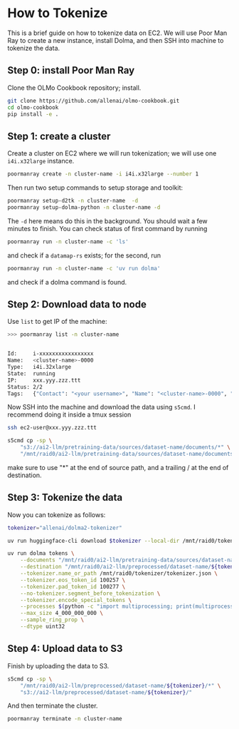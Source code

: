 # How to Tokenize

This is a brief guide on how to tokenize data on EC2.
We will use Poor Man Ray to create a new instance, install Dolma, and then SSH into machine to tokenize the data.

## Step 0: install Poor Man Ray

Clone the OLMo Cookbook repository; install.

```bash
git clone https://github.com/allenai/olmo-cookbook.git
cd olmo-cookbook
pip install -e .
```

## Step 1: create a cluster

Create a cluster on EC2 where we will run tokenization; we will use one `i4i.x32large` instance.

```bash
poormanray create -n cluster-name -i i4i.x32large --number 1
```

Then run two setup commands to setup storage and toolkit:

```bash
poormanray setup-d2tk -n cluster-name  -d
poormanray setup-dolma-python -n cluster-name -d
```

The `-d` here means do this in the background. You should wait a few minutes to finish. You can check status of first command by running

```bash
poormanray run -n cluster-name -c 'ls'
```

and check if a `datamap-rs` exists; for the second, run

```bash
poormanray run -n cluster-name -c 'uv run dolma'
```

and check if a dolma command is found.

## Step 2: Download data to node

Use `list` to get IP of the machine:

```bash
>>> poormanray list -n cluster-name


Id:     i-xxxxxxxxxxxxxxxxx
Name:   <cluster-name>-0000
Type:   i4i.32xlarge
State:  running
IP:     xxx.yyy.zzz.ttt
Status: 2/2
Tags:   {"Contact": "<your username>", "Name": "<cluster-name>-0000", "Project": "<cluster-name>"}
```

Now SSH into the machine and download the data using `s5cmd`. I recommend doing it inside a tmux session

```bash
ssh ec2-user@xxx.yyy.zzz.ttt

s5cmd cp -sp \
    "s3://ai2-llm/pretraining-data/sources/dataset-name/documents/*" \
    "/mnt/raid0/ai2-llm/pretraining-data/sources/dataset-name/documents"
```

make sure to use "*" at the end of source path, and a trailing / at the end of destination.

## Step 3: Tokenize the  data

Now you can tokenize as follows:

```bash
tokenizer="allenai/dolma2-tokenizer"

uv run huggingface-cli download $tokenizer --local-dir /mnt/raid0/tokenizer

uv run dolma tokens \
    --documents "/mnt/raid0/ai2-llm/pretraining-data/sources/dataset-name/documents/*" \
    --destination "/mnt/raid0/ai2-llm/preprocessed/dataset-name/${tokenizer}" \
    --tokenizer.name_or_path /mnt/raid0/tokenizer/tokenizer.json \
    --tokenizer.eos_token_id 100257 \
    --tokenizer.pad_token_id 100277 \
    --no-tokenizer.segment_before_tokenization \
    --tokenizer.encode_special_tokens \
    --processes $(python -c "import multiprocessing; print(multiprocessing.cpu_count())") \
    --max_size 4_000_000_000 \
    --sample_ring_prop \
    --dtype uint32
```

## Step 4: Upload data to S3

Finish by uploading the data to S3.

```bash
s5cmd cp -sp \
    "/mnt/raid0/ai2-llm/preprocessed/dataset-name/${tokenizer}/*" \
    "s3://ai2-llm/preprocessed/dataset-name/${tokenizer}/"
```

And then terminate the cluster.

```bash
poormanray terminate -n cluster-name
```
